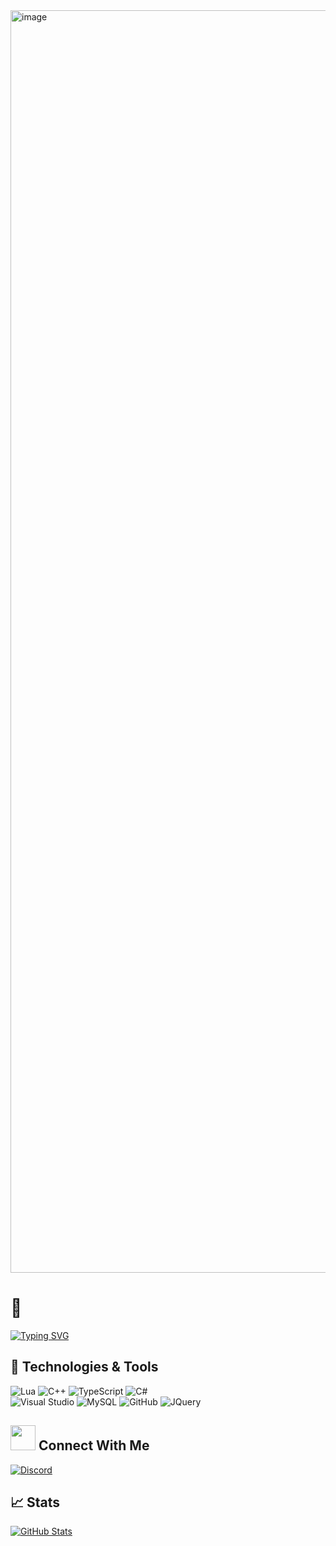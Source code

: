 <img width="2200" height="2020" alt="image" src="https://github.com/user-attachments/assets/362a3634-81dd-4fe3-acf8-88ae98b1921b" />


<h1>
  👋
</h1>

[![Typing SVG](https://readme-typing-svg.herokuapp.com?font=Fira+Code&pause=1000&color=FF3225&width=435&lines=userFlags-%3ESet(TechLead+%7C+Senior);userLanguages-%3ESet(Lua+%7C+C%2B%2B+%7C+TS);userLocation-%3E(Brazil+%7C+RJ))](https://git.io/typing-svg)

## 🔧 Technologies & Tools

![Lua](https://img.shields.io/badge/Code-Lua-informational?style=flat&logo=lua&logoColor=white&color=FF3225)
![C++](https://img.shields.io/badge/Code-C++-informational?style=flat&logo=cplusplus&logoColor=white&color=FF3225)
![TypeScript](https://img.shields.io/badge/Code-TypeScript-informational?style=flat&logo=typescript&logoColor=white&color=FF3225)
![C#](https://img.shields.io/badge/Code-C%23-informational?style=flat&logo=c-sharp&logoColor=white&color=FF3225)
<br>
![Visual Studio](https://img.shields.io/badge/IDE-VSCode-informational?style=flat&logo=visual-studio-code&logoColor=white&color=FF3225)
![MySQL](https://img.shields.io/badge/Tools-MySQL-informational?style=flat&logo=mysql&logoColor=white&color=FF3225)
![GitHub](https://img.shields.io/badge/Tools-github-informational?style=flat&logo=github&logoColor=white&color=FF3225)
![JQuery](https://img.shields.io/badge/Tools-jquery-informational?style=flat&logo=jquery&logoColor=white&color=FF3225)


## <img height="40" src="https://raw.githubusercontent.com/innng/innng/master/assets/kyubey.gif"/> Connect With Me
[![Discord](https://img.shields.io/badge/Discord-%235865F2.svg?style=flat&logo=discord&logoColor=white&color=7289DA)](https://discordapp.com/users/928040581588996157)

## &#x1f4c8; Stats

<a href="https://github.com/piitszk/piitszk">
  <img align="center" src="https://github-readme-stats.vercel.app/api?username=piitszk&show_icons=true&line_height=27&theme=radical" alt="GitHub Stats"/>
</a>
